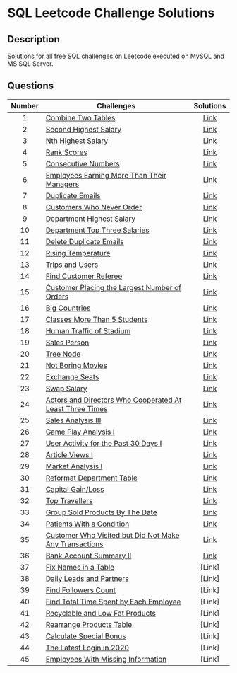 # SQL Leetcode Challenge Solutions

## Description
Solutions for all free SQL challenges on Leetcode executed on MySQL and MS SQL Server.

## Questions
| Number| Challenges | Solutions|
| :---:| --- | :---: |
| 1 | [Combine Two Tables](https://leetcode.com/problems/combine-two-tables/) | [Link](https://github.com/qanhnn12/SQL-Leetcode-Challenge-Solutions/blob/main/Combine-Two-Tables.sql) |
| 2 | [Second Highest Salary](https://leetcode.com/problems/second-highest-salary/) | [Link](https://github.com/qanhnn12/SQL-Leetcode-Challenge-Solutions/blob/main/Second-Highest-Salary.sql) | 
| 3 | [Nth Highest Salary](https://leetcode.com/problems/nth-highest-salary/) | [Link](https://github.com/qanhnn12/SQL-Leetcode-Challenge-Solutions/blob/main/Nth-Highest-Salary.sql) |
| 4 | [Rank Scores](https://leetcode.com/problems/rank-scores/) | [Link](https://github.com/qanhnn12/SQL-Leetcode-Challenge-Solutions/blob/main/Rank-Scores.sql) | 
| 5 | [Consecutive Numbers](https://leetcode.com/problems/consecutive-numbers/) | [Link](https://github.com/qanhnn12/SQL-Leetcode-Challenge-Solutions/blob/main/Consecutive-Numbers.sql) | 
| 6 | [Employees Earning More Than Their Managers](https://leetcode.com/problems/employees-earning-more-than-their-managers/) | [Link](https://github.com/qanhnn12/SQL-Leetcode-Challenge-Solutions/blob/main/Employees-Earning-More-Than-Their-Managers.sql) | 
| 7 | [Duplicate Emails](https://leetcode.com/problems/duplicate-emails/) | [Link](https://github.com/qanhnn12/SQL-Leetcode-Challenge-Solutions/blob/main/Duplicate-Emails.sql) | 
| 8 | [Customers Who Never Order](https://leetcode.com/problems/customers-who-never-order/) | [Link](https://github.com/qanhnn12/SQL-Leetcode-Challenge-Solutions/blob/main/Customers-Who-Never-Order.sql) | 
| 9 | [Department Highest Salary](https://leetcode.com/problems/department-highest-salary/) | [Link](https://github.com/qanhnn12/SQL-Leetcode-Challenge-Solutions/blob/main/Department-Highest-Salary.sql) | 
| 10 | [Department Top Three Salaries](https://leetcode.com/problems/department-top-three-salaries/) | [Link](https://github.com/qanhnn12/SQL-Leetcode-Challenge-Solutions/blob/main/Department-Top-Three-Salaries.sql) | 
| 11 | [Delete Duplicate Emails](https://leetcode.com/problems/delete-duplicate-emails/)| [Link](https://github.com/qanhnn12/SQL-Leetcode-Challenge-Solutions/blob/main/Delete-Duplicate-Emails.sql) | 
| 12 | [Rising Temperature](https://leetcode.com/problems/rising-temperature/) | [Link](https://github.com/qanhnn12/SQL-Leetcode-Challenge-Solutions/blob/main/Rising-Temperature.sql) | 
| 13 | [Trips and Users](https://leetcode.com/problems/trips-and-users/) | [Link](https://github.com/qanhnn12/SQL-Leetcode-Challenge-Solutions/blob/main/Trips-and-Users.sql) | 
| 14 | [Find Customer Referee](https://leetcode.com/problems/find-customer-referee/) | [Link](https://github.com/qanhnn12/SQL-Leetcode-Challenge-Solutions/blob/main/Find-Customer-Referee.sql) | 
| 15 | [Customer Placing the Largest Number of Orders](https://leetcode.com/problems/customer-placing-the-largest-number-of-orders/) | [Link](https://github.com/qanhnn12/SQL-Leetcode-Challenge-Solutions/blob/main/Customer-Placing-the-Largest-Number-of-Orders.sql) | 
| 16 | [Big Countries](https://leetcode.com/problems/big-countries/) | [Link](https://github.com/qanhnn12/SQL-Leetcode-Challenge-Solutions/blob/main/Big-Countries.sql) | 
| 17 | [Classes More Than 5 Students](https://leetcode.com/problems/classes-more-than-5-students/) | [Link](https://github.com/qanhnn12/SQL-Leetcode-Challenge-Solutions/blob/main/Classes-More-Than-5-Students.sql) | 
| 18 | [Human Traffic of Stadium](https://leetcode.com/problems/human-traffic-of-stadium/) | [Link](https://github.com/qanhnn12/SQL-Leetcode-Challenge-Solutions/blob/main/Human-Traffic-of-Stadium.sql) | 
| 19 | [Sales Person](https://leetcode.com/problems/sales-person/) | [Link](https://github.com/qanhnn12/SQL-Leetcode-Challenge-Solutions/tree/main) | 
| 20 | [Tree Node](https://leetcode.com/problems/tree-node/) | [Link](https://github.com/qanhnn12/SQL-Leetcode-Challenge-Solutions/blob/main/Tree-Node.sql) | 
| 21 | [Not Boring Movies](https://leetcode.com/problems/not-boring-movies/) | [Link](https://github.com/qanhnn12/SQL-Leetcode-Challenge-Solutions/blob/main/Not-Boring-Movies.sql) | 
| 22 | [Exchange Seats](https://leetcode.com/problems/exchange-seats/) | [Link](https://github.com/qanhnn12/SQL-Leetcode-Challenge-Solutions/blob/main/Exchanges-Seats.sql) | 
| 23 | [Swap Salary](https://leetcode.com/problems/swap-salary/) | [Link](https://github.com/qanhnn12/SQL-Leetcode-Challenge-Solutions/blob/main/Swap-Salary.sql) | 
| 24 | [Actors and Directors Who Cooperated At Least Three Times](https://leetcode.com/problems/actors-and-directors-who-cooperated-at-least-three-times/) | [Link](https://github.com/qanhnn12/SQL-Leetcode-Challenge-Solutions/blob/main/Actors-and-Directors-Who-Cooperated-At-Least-Three-Times.sql)|
| 25 | [Sales Analysis III](https://leetcode.com/problems/sales-analysis-iii/) | [Link](https://github.com/qanhnn12/SQL-Leetcode-Challenge-Solutions/blob/main/Sales-Analysis-III.sql) |
| 26 | [Game Play Analysis I](https://leetcode.com/problems/game-play-analysis-i/) | [Link](https://github.com/qanhnn12/SQL-Leetcode-Challenge-Solutions/blob/main/Game-Play-Analysis-I.sql) |
| 27 | [User Activity for the Past 30 Days I](https://leetcode.com/problems/user-activity-for-the-past-30-days-i/) | [Link](https://github.com/qanhnn12/SQL-Leetcode-Challenge-Solutions/blob/main/User-Activity-for-the-Past-30-Days-I.sql) |
| 28 | [Article Views I](https://leetcode.com/problems/article-views-i/) | [Link](https://github.com/qanhnn12/SQL-Leetcode-Challenge-Solutions/blob/main/Article-Views-I.sql) |
| 29 | [Market Analysis I](https://leetcode.com/problems/market-analysis-i/) | [Link](https://github.com/qanhnn12/SQL-Leetcode-Challenge-Solutions/blob/main/Market-Analysis-I.sql) |
| 30 | [Reformat Department Table](https://leetcode.com/problems/reformat-department-table/) | [Link](https://github.com/qanhnn12/SQL-Leetcode-Challenge-Solutions/blob/main/Reformat-Department-Table.sql) |
| 31 | [Capital Gain/Loss](https://leetcode.com/problems/capital-gainloss/) | [Link](https://github.com/qanhnn12/SQL-Leetcode-Challenge-Solutions/blob/main/Capital-Gain-Loss.sql) |
| 32 | [Top Travellers](https://leetcode.com/problems/top-travellers/) | [Link](https://github.com/qanhnn12/SQL-Leetcode-Challenge-Solutions/blob/main/Top-Travellers.sql) |
| 33 | [Group Sold Products By The Date](https://leetcode.com/problems/group-sold-products-by-the-date/) | [Link](https://github.com/qanhnn12/SQL-Leetcode-Challenge-Solutions/blob/main/Group-Sold-Products-By-The-Date.sql) |
| 34 | [Patients With a Condition](https://leetcode.com/problems/patients-with-a-condition/) | [Link](https://github.com/qanhnn12/SQL-Leetcode-Challenge-Solutions/blob/main/Patients-With-a-Condition.sql) |
| 35 | [Customer Who Visited but Did Not Make Any Transactions](https://leetcode.com/problems/customer-who-visited-but-did-not-make-any-transactions/) | [Link](https://github.com/qanhnn12/SQL-Leetcode-Challenge-Solutions/blob/main/Customer-Who-Visited-but-Did-Not-Make-Any-Transactions.sql) |
| 36 | [Bank Account Summary II](https://leetcode.com/problems/bank-account-summary-ii/) | [Link](https://github.com/qanhnn12/SQL-Leetcode-Challenge-Solutions/blob/main/Bank-Account-Summary-II.sql) |
| 37 | [Fix Names in a Table](https://leetcode.com/problems/fix-names-in-a-table/) | [Link] |
| 38 | [Daily Leads and Partners](https://leetcode.com/problems/daily-leads-and-partners/) | [Link] |
| 39 | [Find Followers Count](https://leetcode.com/problems/find-followers-count/) | [Link] |
| 40 | [Find Total Time Spent by Each Employee](https://leetcode.com/problems/find-total-time-spent-by-each-employee/) | [Link] |
| 41 | [Recyclable and Low Fat Products](https://leetcode.com/problems/recyclable-and-low-fat-products/) | [Link] |
| 42 | [Rearrange Products Table](https://leetcode.com/problems/rearrange-products-table/) | [Link] |
| 43 | [Calculate Special Bonus](https://leetcode.com/problems/calculate-special-bonus/) | [Link] |
| 44 | [The Latest Login in 2020](https://leetcode.com/problems/the-latest-login-in-2020/) | [Link] |
| 45 | [Employees With Missing Information](https://leetcode.com/problems/employees-with-missing-information/) | [Link] |

